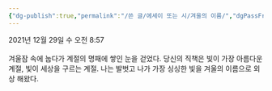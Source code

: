```yaml
---
{"dg-publish":true,"permalink":"/쓴 글/에세이 또는 시/겨울의 이름/","dgPassFrontmatter":true}
---
```



2021년 12월 29일 수 오전 8:57<br/>
<br/>
겨울잠 속에 눕다가 계절의 명패에 쌓인 눈을 걷었다. 당신의 직책은 빛이 가장 아름다운 계절, 빛이 세상을 구르는 계절. 나는 발벗고 나가 가장 싱싱한 빛을 겨울의 이름으로 외상 해왔다.<br/>